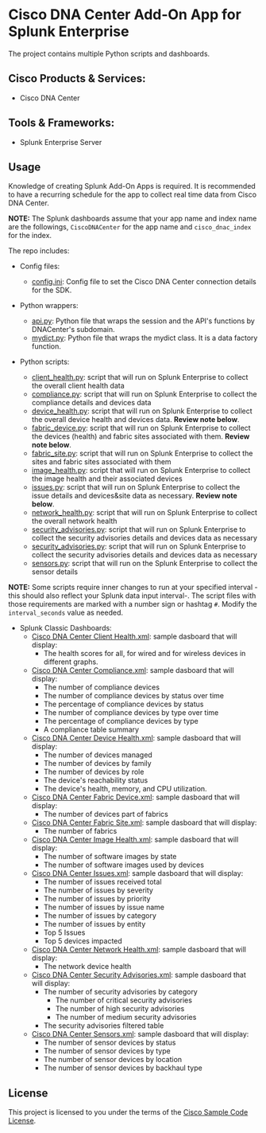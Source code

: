 # Cisco DNA Center Add-On App for Splunk Enterprise

The project contains multiple Python scripts and dashboards.

## Cisco Products & Services:

- Cisco DNA Center

## Tools & Frameworks:

- Splunk Enterprise Server


## Usage

Knowledge of creating Splunk Add-On Apps is required.
It is recommended to have a recurring schedule for the app to collect real time data from Cisco DNA Center.

**NOTE:** The Splunk dashboards assume that your app name and index name are the followings, `CiscoDNACenter` for the app name and `cisco_dnac_index` for the index.

The repo includes:

- Config files:
    - [config.ini](./config.ini): Config file to set the Cisco DNA Center connection details for the SDK.

- Python wrappers:
    - [api.py](./api.py): Python file that wraps the session and the API's functions by DNACenter's subdomain.
    - [mydict.py](./mydict.py): Python file that wraps the mydict class. It is a data factory function.

- Python scripts:
    - [client_health.py](./client_health.py): script that will run on Splunk Enterprise to collect the overall client health data
    - [compliance.py](./compliance.py): script that will run on Splunk Enterprise to collect the compliance details and devices data
    - [device_health.py](./device_health.py): script that will run on Splunk Enterprise to collect the overall device health and devices data. **Review note below**.
    - [fabric_device.py](./fabric_device.py): script that will run on Splunk Enterprise to collect the devices (health) and fabric sites associated with them. **Review note below**.
    - [fabric_site.py](./fabric_site.py): script that will run on Splunk Enterprise to collect the sites and fabric sites associated with them
    - [image_health.py](./image_health.py): script that will run on Splunk Enterprise to collect the image health and their associated devices
    - [issues.py](./issues.py): script that will run on Splunk Enterprise to collect the issue details and devices&site data as necessary. **Review note below**.
    - [network_health.py](./network_health.py): script that will run on Splunk Enterprise to collect the overall network health
    - [security_advisories.py](./security_advisories.py): script that will run on Splunk Enterprise to collect the security advisories details and devices data as necessary
    - [security_advisories.py](./security_advisories.py): script that will run on Splunk Enterprise to collect the security advisories details and devices data as necessary
    - [sensors.py](./sensors.py): script that will run on the Splunk Enterprise to collect the sensor details

**NOTE:** Some scripts require inner changes to run at your specified interval -this should also reflect your Splunk data input interval-. The script files with those requirements are marked with a number sign or hashtag `#`. Modify the `interval_seconds` value as needed.

- Splunk Classic Dashboards:
    - [Cisco DNA Center Client Health.xml](./Cisco%20DNA%20Center%20Client%20Health.xml): sample dasboard that will display:
        + The health scores for all, for wired and for wireless devices in different graphs.
    - [Cisco DNA Center Compliance.xml](./Cisco%20DNA%20Center%20Compliance.xml): sample dasboard that will display:
        + The number of compliance devices
        + The number of compliance devices by status over time
        + The percentage of compliance devices by status
        + The number of compliance devices by type over time
        + The percentage of compliance devices by type
        + A compliance table summary
    - [Cisco DNA Center Device Health.xml](./Cisco%20DNA%20Center%20Device%20Health.xml): sample dasboard that will display:
        + The number of devices managed
        + The number of devices by family
        + The number of devices by role
        + The device's reachability status
        + The device's health, memory, and CPU utilization.
    - [Cisco DNA Center Fabric Device.xml](./Cisco%20DNA%20Center%20Fabric%20Device.xml): sample dasboard that will display:
        + The number of devices part of fabrics
    - [Cisco DNA Center Fabric Site.xml](./Cisco%20DNA%20Center%20Fabric%20Site.xml): sample dasboard that will display:
        + The number of fabrics
    - [Cisco DNA Center Image Health.xml](./Cisco%20DNA%20Center%20Image%20Health.xml): sample dasboard that will display:
        + The number of software images by state
        + The number of software images used by devices
    - [Cisco DNA Center Issues.xml](./Cisco%20DNA%20Center%20Issues.xml): sample dasboard that will display:
        + The number of issues received total
        + The number of issues by severity
        + The number of issues by priority
        + The number of issues by issue name
        + The number of issues by category
        + The number of issues by entity
        + Top 5 Issues
        + Top 5 devices impacted
    - [Cisco DNA Center Network Health.xml](./Cisco%20DNA%20Center%20Network%20Health.xml): sample dasboard that will display:
        + The network device health
    - [Cisco DNA Center Security Advisories.xml](./Cisco%20DNA%20Center%20Security%20Advisories.xml): sample dasboard that will display:
        + The number of security advisories by category
            + The number of critical security advisories
            + The number of high security advisories
            + The number of medium security advisories
        + The security advisories filtered table
    - [Cisco DNA Center Sensors.xml](./Cisco%20DNA%20Center%20Sensors.xml): sample dasboard that will display:
        + The number of sensor devices by status
        + The number of sensor devices by type
        + The number of sensor devices by location
        + The number of sensor devices by backhaul type


## License

This project is licensed to you under the terms of the [Cisco Sample Code License](./LICENSE).

